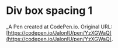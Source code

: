 # Div box spacing 1
 _A Pen created at CodePen.io. Original URL: [https://codepen.io/JalonIU/pen/YzXGWaQ](https://codepen.io/JalonIU/pen/YzXGWaQ).

 